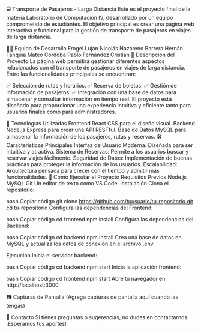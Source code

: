 🚍 Transporte de Pasajeros - Larga Distancia
Este es el proyecto final de la materia Laboratorio de Computación IV, desarrollado por un equipo comprometido de estudiantes. El objetivo principal es crear una página web interactiva y funcional para la gestión de transporte de pasajeros en viajes de larga distancia.

🧑‍💻 Equipo de Desarrollo
Frogel Luján Nicolás Nazareno
Barrera Hernán
Tanquia Mateo
Córdoba Pablo
Fernández Cristian
🌟 Descripción del Proyecto
La página web permitirá gestionar diferentes aspectos relacionados con el transporte de pasajeros en viajes de larga distancia. Entre las funcionalidades principales se encuentran:

✅ Selección de rutas y horarios.
✅ Reserva de boletos.
✅ Gestión de información de pasajeros.
✅ Integración con una base de datos para almacenar y consultar información en tiempo real.
El proyecto está diseñado para proporcionar una experiencia intuitiva y eficiente tanto para usuarios finales como para administradores.

🚀 Tecnologías Utilizadas
Frontend
React
CSS para el diseño visual.
Backend
Node.js
Express para crear una API RESTful.
Base de Datos
MySQL para almacenar la información de los pasajeros, rutas y reservas.
🛠️ Características Principales
Interfaz de Usuario Moderna: Diseñada para ser intuitiva y atractiva.
Sistema de Reservas: Permite a los usuarios buscar y reservar viajes fácilmente.
Seguridad de Datos: Implementación de buenas prácticas para proteger la información de los usuarios.
Escalabilidad: Arquitectura pensada para crecer con el tiempo y admitir más funcionalidades.
📝 Cómo Ejecutar el Proyecto
Requisitos Previos
Node.js
MySQL
Git
Un editor de texto como VS Code.
Instalación
Clona el repositorio:

bash
Copiar código
git clone https://github.com/tuusuario/tu-repositorio.git
cd tu-repositorio
Configura las dependencias del Frontend:

bash
Copiar código
cd frontend
npm install
Configura las dependencias del Backend:

bash
Copiar código
cd backend
npm install
Crea una base de datos en MySQL y actualiza los datos de conexión en el archivo .env.

Ejecución
Inicia el servidor backend:

bash
Copiar código
cd backend
npm start
Inicia la aplicación frontend:

bash
Copiar código
cd frontend
npm start
Abre tu navegador en http://localhost:3000.

📷 Capturas de Pantalla
(Agrega capturas de pantalla aquí cuando las tengas)

💬 Contacto
Si tienes preguntas o sugerencias, no dudes en contactarnos. ¡Esperamos tus aportes!